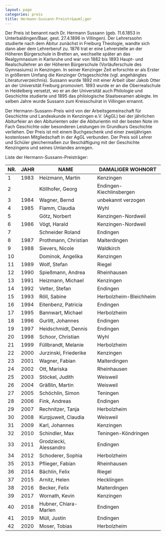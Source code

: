 ```yaml
---
layout: page
categories: preis
title: Hermann-Sussann-Preistr&auml;ger
---
```


Der Preis ist benannt nach Dr. Hermann Sussann (geb. 11.6.1853 in
Unterbaldingen/Baar, gest. 27.4.1896 in Villingen). Der Lehrerssohn
studierte nach dem Abitur zunächst in Freiburg Theologie, wandte sich
dann aber dem Lehrerberuf zu. 1876 trat er eine Lehrerstelle an der
Höheren Bürgerschule in Bretten an, wechselte später an das
Realgymnasium in Karlsruhe und war von 1882 bis 1893 Haupt- und
Realschullehrer an der Höheren Bürgerschule (Vorläuferschule des
Gymnasiums) in Kenzingen. In seiner Kenzinger Zeit erforschte er als
Erster in größerem Umfang die Kenzinger Ortsgeschichte (vgl. angehängtes
Literaturverzeichnis). Sussann wurde 1892 mit einer Arbeit über Jakob
Otter an der Universität Freiburg promoviert. 1893 wurde er an die
Oberrealschule in Heidelberg versetzt, wo er an der Universität auch
Philologie und Geschichte studierte und 1895 das philologische
Staatsexamen ablegte. Im selben Jahre wurde Sussann zum Kreisschulrat in
Villingen ernannt.

Der Hermann-Sussann-Preis wird von der Arbeitsgemeinschaft für
Geschichte und Landeskunde in Kenzingen e.V. (AgGL) bei der jährlichen
Abiturfeier an den Abiturienten oder die Abiturientin mit der besten
Note im Fach Geschichte oder besonderen Leistungen im Grundkurs
Geschichte verliehen. Der Preis ist mit einem Buchgeschenk und einer
zweijährigen kostenlosen Mitgliedschaft in der AgGL verbunden. Der Preis
soll Lehrer und Schüler gleichermaßen zur Beschäftigung mit der
Geschichte Kenzingens und seines Umlandes anregen.

Liste der Hermann-Sussann-Preisträger:

|NR.|JAHR|NAME                  |DAMALIGER WOHNORT       |
|---|----|----------------------|------------------------|
|1  |1983|Heizmann, Martin      |Kenzingen               |
|2  |    |Köllhofer, Georg      |Endingen-Kiechlinsbergen|
|3  |1984|Wagner, Bernd         |unbekannt verzogen      |
|4  |1985|Flamm, Claudia        |Wyhl                    |
|5  |    |Götz, Norbert         |Kenzingen-Nordweil      |
|6  |1986|Vögt, Harald          |Kenzingen-Nordweil      |
|7  |    |Schneider Roland      |Endingen                |
|8  |1987|Prothmann, Christian  |Malterdingen            |
|9  |1988|Sievers, Nicole       |Waldkirch               |
|10 |    |Dominok, Angelika     |Kenzingen               |
|11 |1989|Wolf, Stefan          |Riegel                  |
|12 |1990|Spießmann, Andrea     |Rheinhausen             |
|13 |1991|Heizmann, Michael     |Kenzingen               |
|14 |1992|Vetter, Stefan        |Endingen                |
|15 |1993|Röll, Sabine          |Herbolzheim-Bleichheim  |
|16 |1994|Eitenbenz, Patricia   |Endingen                |
|17 |1995|Bannwart, Michael     |Herbolzheim             |
|18 |1996|Gurlitt, Johannes     |Endingen                |
|19 |1997|Heidschmidt, Dennis   |Endingen                |
|20 |1998|Schoor, Christian     |Wyhl                    |
|21 |1999|Füllbrandt, Melanie   |Herbolzheim             |
|22 |2000|Jurzinski, Friederike |Kenzingen               |
|23 |2001|Wagner, Fabian        |Malterdingen            |
|24 |2002|Ott, Mariska          |Rheinhausen             |
|25 |2003|Stöckel, Judith       |Weisweil                |
|26 |2004|Gräßlin, Martin       |Weisweil                |
|27 |2005|Schöchlin, Simon      |Teningen                |
|28 |2006|Fink, Andreas         |Endingen                |
|29 |2007|Rechnitzer, Tanja     |Herbolzheim             |
|30 |2008|Kurpjuweit, Claudia   |Weisweil                |
|31 |2009|Karl, Johannes        |Kenzingen               |
|32 |2010|Schindler, Max        |Teningen-Köndringen     |
|33 |2011|Grodziecki, Alessandro|Endingen                |
|34 |2012|Schoderer, Sophia     |Herbolzheim             |
|35 |2013|Pflieger, Fabian      |Rheinhausen             |
|36 |2014|Bächlin, Felix        |Riegel                  |
|37 |2015|Arnitz, Helen         |Hecklingen              |
|38 |2016|Becker, Felix         |Malterdingen            |
|39 |2017|Wornath, Kevin        |Kenzingen               |
|40 |2018|Hubner, Chiara-Marlen |Endingen                |
|41 |2019|Müll, Justin          |Endingen                |
|42 |2020|Moser, Tobias         |Herbolzheim             |
